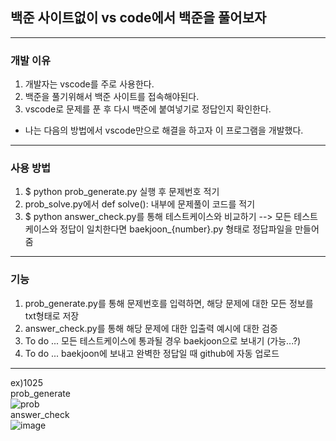 ## 백준 사이트없이 vs code에서 백준을 풀어보자
-----
### 개발 이유
1. 개발자는 vscode를 주로 사용한다.
2. 백준을 풀기위해서 백준 사이트를 접속해야된다.
3. vscode로 문제를 푼 후 다시 백준에 붙여넣기로 정답인지 확인한다.

+ 나는 다음의 방법에서 vscode만으로 해결을 하고자 이 프로그램을 개발했다.
-----
### 사용 방법
1. $ python prob_generate.py 실행 후 문제번호 적기
2. prob_solve.py에서 def solve(): 내부에 문제풀이 코드를 적기
3. $ python answer_check.py를 통해 테스트케이스와 비교하기
--> 모든 테스트 케이스와 정답이 일치한다면 baekjoon_{number}.py 형태로 정답파일을 만들어줌
-----
### 기능
1. prob_generate.py를 통해 문제번호를 입력하면, 해당 문제에 대한 모든 정보를 txt형태로 저장
2. answer_check.py를 통해 해당 문제에 대한 입출력 예시에 대한 검증
3. To do ... 모든 테스트케이스에 통과될 경우 baekjoon으로 보내기 (가능...?)
4. To do ... baekjoon에 보내고 완벽한 정답일 때 github에 자동 업로드
-----
ex)1025
</br>
prob_generate
</br>
![prob](https://github.com/yeongjinHwang/BOJHelper/assets/83944553/a42840c2-f538-43a9-95b9-87849ce4a49f)
</br>
answer_check
</br>
![image](https://github.com/yeongjinHwang/BOJHelper/assets/83944553/25d625a2-a289-4f7a-8180-b9d8999803a3)

